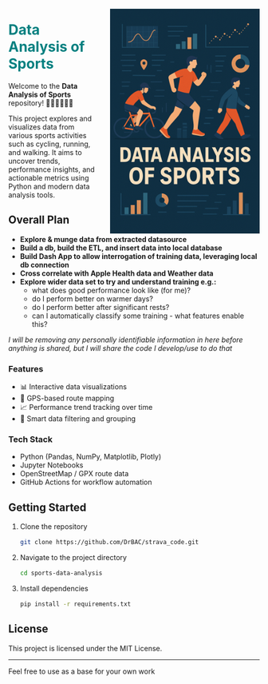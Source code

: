 <!-- Image aligned to the right with max width -->
<p align="right">
  <img src="assets/DataAnalysis_of_Sports.png" alt="Data Analysis of Sports" style="max-width: 300px; float: right; margin-left: 20px;">
</p>

<h1 style="color: teal;">Data Analysis of Sports</h1>

Welcome to the **Data Analysis of Sports** repository! 🏃‍♂️🚴‍♀️🚶‍♂️

This project explores and visualizes data from various sports activities such as cycling, running, and walking. It aims to uncover trends, performance insights, and actionable metrics using Python and modern data analysis tools.


## Overall Plan

- __Explore & munge data from extracted datasource__
- __Build a db, build the ETL, and insert data into local database__
- __Build Dash App to allow interrogation of training data, leveraging local db connection__
- __Cross correlate with Apple Health data and Weather data__
- __Explore wider data set to try and understand training e.g.:__
   - what does good performance look like (for me)?
   - do I perform better on warmer days?
   - do I perform better after significant rests?
   - can I automatically classify some training - what features enable this?

_I will be removing any personally identifiable information in here before anything is shared, but I will share the code I develop/use to do that_


### Features

- 📊 Interactive data visualizations
- 📍 GPS-based route mapping
- 📈 Performance trend tracking over time
- 🧠 Smart data filtering and grouping

### Tech Stack

- Python (Pandas, NumPy, Matplotlib, Plotly)
- Jupyter Notebooks
- OpenStreetMap / GPX route data
- GitHub Actions for workflow automation

## Getting Started

1. Clone the repository  
   ```bash
   git clone https://github.com/DrBAC/strava_code.git
   ```
2. Navigate to the project directory  
   ```bash
   cd sports-data-analysis
   ```
3. Install dependencies  
   ```bash
   pip install -r requirements.txt
   ```

## License

This project is licensed under the MIT License.

---

Feel free to use as a base for your own work

